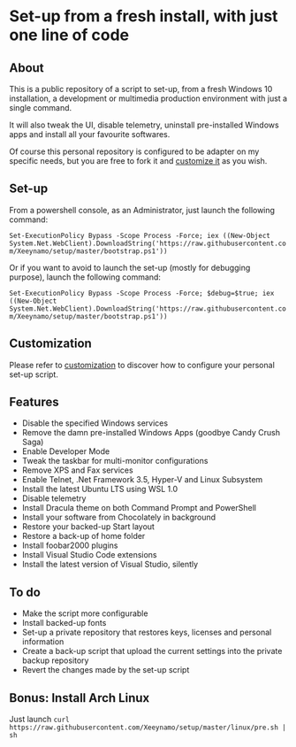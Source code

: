 # Set-up from a fresh install, with just one line of code

## About

This is a public repository of a script to set-up, from a fresh Windows 10 installation, a development or multimedia production environment with just a single command.

It will also tweak the UI, disable telemetry, uninstall pre-installed Windows apps and install all your favourite softwares.

Of course this personal repository is configured to be adapter on my specific needs, but you are free to fork it and [customize it](customization.md) as you wish.

## Set-up

From a powershell console, as an Administrator, just launch the following command:

`Set-ExecutionPolicy Bypass -Scope Process -Force; iex ((New-Object System.Net.WebClient).DownloadString('https://raw.githubusercontent.com/Xeeynamo/setup/master/bootstrap.ps1'))`

Or if you want to avoid to launch the set-up (mostly for debugging purpose), launch the following command:

`Set-ExecutionPolicy Bypass -Scope Process -Force; $debug=$true; iex ((New-Object System.Net.WebClient).DownloadString('https://raw.githubusercontent.com/Xeeynamo/setup/master/bootstrap.ps1'))`

## Customization

Please refer to [customization](customization.md) to discover how to configure your personal set-up script.

## Features

* Disable the specified Windows services
* Remove the damn pre-installed Windows Apps (goodbye Candy Crush Saga)
* Enable Developer Mode
* Tweak the taskbar for multi-monitor configurations
* Remove XPS and Fax services
* Enable Telnet, .Net Framework 3.5, Hyper-V and Linux Subsystem
* Install the latest Ubuntu LTS using WSL 1.0
* Disable telemetry
* Install Dracula theme on both Command Prompt and PowerShell
* Install your software from Chocolately in background
* Restore your backed-up Start layout
* Restore a back-up of home folder
* Install foobar2000 plugins
* Install Visual Studio Code extensions
* Install the latest version of Visual Studio, silently

## To do

* Make the script more configurable
* Install backed-up fonts
* Set-up a private repository that restores keys, licenses and personal information
* Create a back-up script that upload the current settings into the private backup repository
* Revert the changes made by the set-up script


## Bonus: Install Arch Linux

Just launch `curl https://raw.githubusercontent.com/Xeeynamo/setup/master/linux/pre.sh | sh`